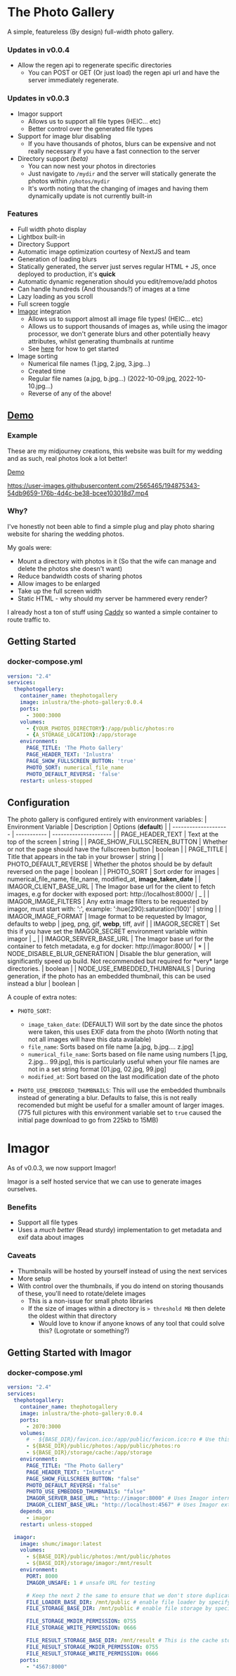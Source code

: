 # The Photo Gallery

A simple, featureless (By design) full-width photo gallery.


### Updates in v0.0.4

- Allow the regen api to regenerate specific directories
  - You can POST or GET (Or just load) the regen api url and have the server immediately regenerate.

### Updates in v0.0.3

- Imagor support
  - Allows us to support all file types (HEIC... etc)
  - Better control over the generated file types
- Support for image blur disabling
  - If you have thousands of photos, blurs can be expensive and not really necessary if you have a fast connection to the server
- Directory support _(beta)_
  - You can now nest your photos in directories
  - Just navigate to `/mydir` and the server will statically generate the photos within `/photos/mydir`
  - It's worth noting that the changing of images and having them dynamically update is not currently built-in

### Features

- Full width photo display
- Lightbox built-in
- Directory Support
- Automatic image optimization courtesy of NextJS and team
- Generation of loading blurs
- Statically generated, the server just serves regular HTML + JS, once deployed to production, it's **quick**
- Automatic dynamic regeneration should you edit/remove/add photos
- Can handle hundreds (And thousands?) of images at a time
- Lazy loading as you scroll
- Full screen toggle
- [Imagor](https://github.com/cshum/imagor) integration
  - Allows us to support almost all image file types! (HEIC... etc)
  - Allows us to support thousands of images as, while using the imagor processor, we don't generate blurs and other potentially heavy attributes, whilst generating thumbnails at runtime
  - See [here](#Imagor) for how to get started
- Image sorting
  - Numerical file names (1.jpg, 2.jpg, 3.jpg...)
  - Created time
  - Regular file names (a.jpg, b.jpg...) (2022-10-09.jpg, 2022-10-10.jpg...)
  - Reverse of any of the above!

## [Demo](https://gallery.thenairn.com)

### Example

These are my midjourney creations, this website was built for my wedding and as such, real photos look a lot better!

[Demo](https://gallery.thenairn.com)

https://user-images.githubusercontent.com/2565465/194875343-54db9659-176b-4d4c-be38-bcee103018d7.mp4

### Why?

I've honestly not been able to find a simple plug and play photo sharing website for sharing the wedding photos.

My goals were:

- Mount a directory with photos in it (So that the wife can manage and delete the photos she doesn't want)
- Reduce bandwidth costs of sharing photos
- Allow images to be enlarged
- Take up the full screen width
- Static HTML - why should my server be hammered every render?

I already host a ton of stuff using [Caddy](https://caddyserver.com/) so wanted a simple container to route traffic to.

## Getting Started

### docker-compose.yml

```yml
version: "2.4"
services:
  thephotogallery:
    container_name: thephotogallery
    image: inlustra/the-photo-gallery:0.0.4
    ports:
      - 3000:3000
    volumes:
      - {YOUR_PHOTOS_DIRECTORY}:/app/public/photos:ro
      - {A_STORAGE_LOCATION}:/app/storage
    environment:
      PAGE_TITLE: 'The Photo Gallery'
      PAGE_HEADER_TEXT: 'Inlustra'
      PAGE_SHOW_FULLSCREEN_BUTTON: 'true'
      PHOTO_SORT: numerical_file_name
      PHOTO_DEFAULT_REVERSE: 'false'
    restart: unless-stopped
```

## Configuration

The photo gallery is configured entirely with environment variables:
| Environment Variable | Description | Options (**default**) |
| -------------------- | ----------- | --------------------- |
| PAGE_HEADER_TEXT | Text at the top of the screen | string |
| PAGE_SHOW_FULLSCREEN_BUTTON | Whether or not the page should have the fullscreen button | boolean |
| PAGE_TITLE | Title that appears in the tab in your browser | string |
| PHOTO_DEFAULT_REVERSE | Whether the photos should be by default reversed on the page | boolean |
| PHOTO_SORT | Sort order for images | numerical_file_name, file_name, modified_at, **image_taken_date** |
| IMAGOR_CLIENT_BASE_URL | The Imagor base url for the client to fetch images, e.g for docker with exposed port: http://localhost:8000/ | _ |
| IMAGOR_IMAGE_FILTERS | Any extra image filters to be requested by imagor, must start with: ':', example: ':hue(290):saturation(100)' | string |
| IMAGOR_IMAGE_FORMAT | Image format to be requested by Imagor, defaults to webp | jpeg, png, gif, **webp**, tiff, avif |
| IMAGOR_SECRET | Set this if you have set the IMAGOR_SECRET environment variable within imagor | _ |
| IMAGOR_SERVER_BASE_URL | The Imagor base url for the container to fetch metadata, e.g for docker: http://imagor:8000/ | * |
| NODE_DISABLE_BLUR_GENERATION | Disable the blur generation, will significantly speed up build. Not recommended but required for *very\* large directories. | boolean |
| NODE_USE_EMBEDDED_THUMBNAILS | During generation, if the photo has an embedded thumbnail, this can be used instead a blur | boolean |

A couple of extra notes:

- `PHOTO_SORT`:

  - `image_taken_date`: (DEFAULT) Will sort by the date since the photos were taken, this uses EXIF data from the photo (Worth noting that not all images will have this data available)
  - `file_name`: Sorts based on file name [a.jpg, b.jpg.... z.jpg]
  - `numerical_file_name`: Sorts based on file name using numbers [1.jpg, 2.jpg... 99.jpg], this is particularly useful when your file names are not in a set string format [01.jpg, 02.jpg, 99.jpg]
  - `modified_at`: Sort based on the last modification date of the photo

- `PHOTO_USE_EMBEDDED_THUMBNAILS`: This will use the embedded thumbnails instead of generating a blur. Defaults to false, this is not really recomended but might be useful for a smaller amount of larger images. (775 full pictures with this environment variable set to `true` caused the initial page download to go from 225kb to 15MB)

# Imagor

As of v0.0.3, we now support Imagor!

Imagor is a self hosted service that we can use to generate images ourselves.

### Benefits

- Support all file types
- Uses a _much better_ (Read sturdy) implementation to get metadata and exif data about images

### Caveats

- Thumbnails will be hosted by yourself instead of using the next services
- More setup
- With control over the thumbnails, if you do intend on storing thousands of these, you'll need to rotate/delete images
  - This is a non-issue for small photo libraries
  - If the size of images within a directory is `> threshold MB` then delete the oldest within that directory
    - Would love to know if anyone knows of any tool that could solve this? (Logrotate or something?)

## Getting Started with Imagor

### docker-compose.yml

```yml
version: "2.4"
services:
  thephotogallery:
    container_name: thephotogallery
    image: inlustra/the-photo-gallery:0.0.4
    ports:
      - 2070:3000
    volumes:
      # - ${BASE_DIR}/favicon.ico:/app/public/favicon.ico:ro # Use this to replace the favicon
      - ${BASE_DIR}/public/photos:/app/public/photos:ro
      - ${BASE_DIR}/storage/cache:/app/storage
    environment:
      PAGE_TITLE: "The Photo Gallery"
      PAGE_HEADER_TEXT: "Inlustra"
      PAGE_SHOW_FULLSCREEN_BUTTON: "false"
      PHOTO_DEFAULT_REVERSE: "false"
      PHOTO_USE_EMBEDDED_THUMBNAILS: "false"
      IMAGOR_SERVER_BASE_URL: "http://imagor:8000" # Uses Imagor internal docker port
      IMAGOR_CLIENT_BASE_URL: "http://localhost:4567" # Uses Imagor external docker port
    depends_on:
      - imagor
    restart: unless-stopped

  imagor:
    image: shumc/imagor:latest
    volumes:
      - ${BASE_DIR}/public/photos:/mnt/public/photos
      - ${BASE_DIR}/storage/imagor:/mnt/result
    environment:
      PORT: 8000
      IMAGOR_UNSAFE: 1 # unsafe URL for testing

      # Keep the next 2 the same to ensure that we don't store duplicates of the images within Imagor
      FILE_LOADER_BASE_DIR: /mnt/public # enable file loader by specifying base dir
      FILE_STORAGE_BASE_DIR: /mnt/public # enable file storage by specifying base dir

      FILE_STORAGE_MKDIR_PERMISSION: 0755
      FILE_STORAGE_WRITE_PERMISSION: 0666

      FILE_RESULT_STORAGE_BASE_DIR: /mnt/result # This is the cache storage folder
      FILE_RESULT_STORAGE_MKDIR_PERMISSION: 0755
      FILE_RESULT_STORAGE_WRITE_PERMISSION: 0666
    ports:
      - "4567:8000"
```
